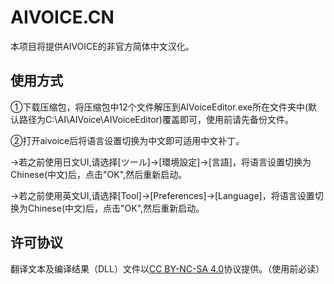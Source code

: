 # AIVOICE.CN
本项目将提供AIVOICE的非官方简体中文汉化。

## 使用方式
①下载压缩包，将压缩包中12个文件解压到AIVoiceEditor.exe所在文件夹中(默认路径为C:\AI\AIVoice\AIVoiceEditor)覆盖即可，使用前请先备份文件。

②打开aivoice后将语言设置切换为中文即可适用中文补丁。

  →若之前使用日文UI,请选择[ツール]->[環境設定]->[言語]，将语言设置切换为Chinese(中文)后，点击"OK",然后重新启动。
  
  →若之前使用英文UI,请选择[Tool]->[Preferences]->[Language]，将语言设置切换为Chinese(中文)后，点击"OK",然后重新启动。
  
## 许可协议
翻译文本及编译结果（DLL）文件以[CC BY-NC-SA 4.0](https://github.com/YuKDseele/AIVOICE.CN/AIVOICE.CN.LICENSE.txt)协议提供。（使用前必读）
